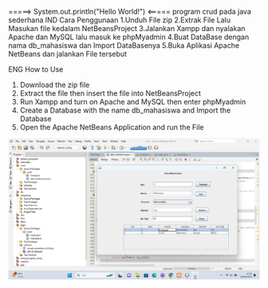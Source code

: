 =====> System.out.println("Hello World!") <=====
        program crud pada java sederhana
IND
Cara Penggunaan
1.Unduh File zip
2.Extrak File Lalu Masukan file kedalam NetBeansProject
3.Jalankan Xampp dan nyalakan Apache dan MySQL lalu masuk ke phpMyadmin
4.Buat DataBase dengan nama db_mahasiswa dan Import DataBasenya
5.Buka Aplikasi Apache NetBeans dan jalankan File tersebut

ENG
How to Use
1. Download the zip file
2. Extract the file then insert the file into NetBeansProject
3. Run Xampp and turn on Apache and MySQL then enter phpMyadmin
4. Create a Database with the name db_mahasiswa and Import the Database
5. Open the Apache NetBeans Application and run the File

![alt_text](https://github.com/arsalfrlh/crud-program-java-sederhana/blob/main/crud-java.png?raw=true)
